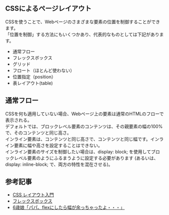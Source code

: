 ## CSSによるページレイアウト
CSSを使うことで、Webページのさまざまな要素の位置を制御することができます。<br>
「位置を制御」する方法にもいくつかあり、代表的なものとしては下記があります。

- 通常フロー
- フレックスボックス
- グリッド
- フロート（ほとんど使わない）
- 位置指定（position）
- 表レイアウト(table)

## 通常フロー
CSSを何も適用していない場合、Webページ上の要素は通常のHTMLのフローで表示される。<br>
デフォルトでは、ブロックレベル要素のコンテンツは、その親要素の幅の100%で、そのコンテンツと同じ高さ。<br>
インライン要素は、コンテンツと同じ高さで、コンテンツと同じ幅です。インライン要素に幅や高さを設定することはできない。<br>
インライン要素のサイズを制御したい場合は、display: block; を使用してブロックレベル要素のようにふるまうように設定する必要があります (あるいは、display: inline-block; で、両方の特性を混在させる)。




## 参考記事
- [CSS レイアウト入門](https://developer.mozilla.org/ja/docs/Learn/CSS/CSS_layout/Introduction)
- [フレックスボックス](https://developer.mozilla.org/ja/docs/Learn/CSS/CSS_layout/Flexbox)
- [6歳娘「パパ、flexにしたら幅が余っちゃったよ・・・」](https://qiita.com/Yametaro/items/a04032349c46dddf8cda)
